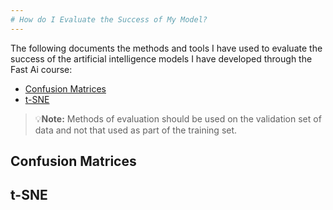 ```yaml
---
# How do I Evaluate the Success of My Model? 
---
```


The following documents the methods and tools I have used to evaluate the success of the artificial intelligence models I have developed through the Fast Ai course:
- [Confusion Matrices](#confusion)
- [t-SNE](#tsne)

>💡**Note:** Methods of evaluation should be used on the validation set of data and not that used as part of the training set. 
<a id='confusion'>

## Confusion Matrices

</a>


<a id='t-SNE'>
  
## t-SNE

<a id='t-SNE'>
